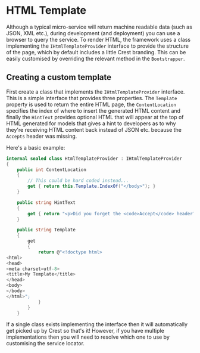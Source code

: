 # HTML Template

Although a typical micro-service will return machine readable data (such as
JSON, XML etc.), during development (and deployment) you can use a browser to
query the service. To render HTML, the framework uses a class implementing the
`IHtmlTemplateProvider` interface to provide the structure of the page, which by
default includes a little Crest branding. This can be easily customised by
overriding the relevant method in the `Bootstrapper`.

## Creating a custom template

First create a class that implements the `IHtmlTemplateProvider` interface. This
is a simple interface that provides three properties. The `Template` property is
used to return the entire HTML page, the `ContentLocation` specifies the index
of where to insert the generated HTML content and finally the `HintText`
provides optional HTML that will appear at the top of HTML generated for models
that gives a hint to developers as to why they're receiving HTML content back
instead of JSON etc. because the `Accepts` header was missing.

Here's a basic example:

```C#
internal sealed class HtmlTemplateProvider : IHtmlTemplateProvider
{
    public int ContentLocation
    {
        // This could be hard coded instead...
        get { return this.Template.IndexOf("</body>"); }
    }

    public string HintText
    {
        get { return "<p>Did you forget the <code>Accept</code> header?</p>"; }
    }

    public string Template
    {
        get
        {
            return @"<!doctype html>
<html>
<head>
<meta charset=utf-8>
<title>My Template</title>
</head>
<body>
</body>
</html>";
            }
        }
    }
```

If a single class exists implementing the interface then it will automatically
get picked up by Crest so that's it! However, if you have multiple
implementations then you will need to resolve which one to use by customising
the service locator.
